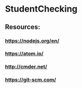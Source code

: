# StudentChecking
## Resources:
### https://nodejs.org/en/
### https://atom.io/
### http://cmder.net/
### https://git-scm.com/
